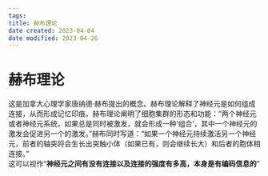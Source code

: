 ```yaml
---
tags:
title: 赫布理论
date created: 2023-04-04
date modified: 2023-04-26
---
```


# 赫布理论

这是加拿大心理学家唐纳德·赫布提出的概念。赫布理论解释了神经元是如何组成连接，从而形成记忆印痕。赫布理论阐明了细胞集群的形态和功能：“两个神经元或者神经元系统，如果总是同时被激发，就会形成一种‘组合’，其中一个神经元的激发会促进另一个的激发。”赫布同时写道：“如果一个神经元持续激活另一个神经元，前者的轴突将会生长出突触小体（如果已有，则会继续长大）和后者的胞体相连接。”  
这可以视作“**神经元之间有没有连接以及连接的强度有多高，本身是有编码信息的**”
